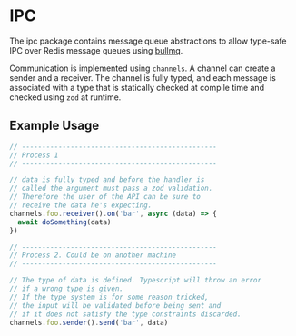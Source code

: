 # IPC

The ipc package contains message queue abstractions
to allow type-safe IPC over Redis message queues using [bullmq](https://docs.bullmq.io).

Communication is implemented using `channels`. A channel can create a sender and a receiver.
The channel is fully typed, and each message is associated with a type that is statically checked
at compile time and checked using `zod` at runtime.

## Example Usage

```ts
// ------------------------------------------------
// Process 1
// ------------------------------------------------

// data is fully typed and before the handler is
// called the argument must pass a zod validation.
// Therefore the user of the API can be sure to
// receive the data he's expecting.
channels.foo.receiver().on('bar', async (data) => {
  await doSomething(data)
})

// ------------------------------------------------
// Process 2. Could be on another machine
// ------------------------------------------------

// The type of data is defined. Typescript will throw an error
// if a wrong type is given.
// If the type system is for some reason tricked,
// the input will be validated before being sent and
// if it does not satisfy the type constraints discarded.
channels.foo.sender().send('bar', data)
```
